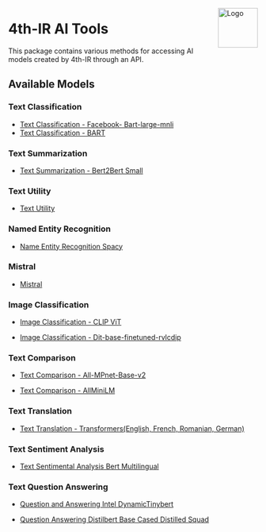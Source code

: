 <img src="https://drive.google.com/uc?export=view&id=1AKtpI2nYDZBaPwKc6mQJCY1M0iaT_VEo" align="right"
     alt="Logo" width="80" height="80">


# 4th-IR AI Tools

This package contains various methods for accessing AI models created by 4th-IR through an API.

## Available Models
 
### Text Classification
* [Text Classification - Facebook- Bart-large-mnli](https://text-classification-bart-large.icysmoke-f4846de1.switzerlandnorth.azurecontainerapps.io/docs)
 * [Text Classification - BART](https://text-classification-bart.agreeabledune-08a9cefb.switzerlandnorth.azurecontainerapps.io/docs)
 
 
### Text Summarization
* [Text Summarization - Bert2Bert Small](https://text-summarization.agreeabledune-08a9cefb.switzerlandnorth.azurecontainerapps.io/docs)
 
 
### Text Utility
 
* [Text Utility](https://text-utility.ai-sandbox.ch/docs)
 
### Named Entity Recognition
 
* [Name Entity Recognition Spacy](https://text-named-entity-recognition-spacy-ner.ai-sandbox.ch)
 
 
### Mistral
 
* [Mistral](https://mistral.agreeabledune-08a9cefb.switzerlandnorth.azurecontainerapps.io/docs)
 
 
### Image Classification
 
* [Image Classification - CLIP ViT](https://image-class-openai-clip-vit.agreeabledune-08a9cefb.switzerlandnorth.azurecontainerapps.io/docs)

* [Image Classification - Dit-base-finetuned-rvlcdip](https://image-c-document-finetuned.agreeabledune-08a9cefb.switzerlandnorth.azurecontainerapps.io/docs)
 
 
### Text Comparison
 
* [Text Comparison - All-MPnet-Base-v2](https://text-comparison-mpnet.calmflower-186525cd.switzerlandnorth.azurecontainerapps.io/docs)

* [Text Comparison - AllMiniLM](https://text-comparison-minilm.calmflower-186525cd.switzerlandnorth.azurecontainerapps.io)
 
 
### Text Translation
 
* [Text Translation - Transformers(English, French, Romanian, German)](https://text-translation-transformers.blackdune-63837cff.switzerlandnorth.azurecontainerapps.io/docs)
 
 
### Text Sentiment Analysis
 
* [Text Sentimental Analysis Bert Multilingual](https://text-sentiment-analysis.calmflower-186525cd.switzerlandnorth.azurecontainerapps.io/api/v1/classify)
 
 
### Text Question Answering
 
* [Question and Answering Intel DynamicTinybert](https://tqa-intel-dynamic-tinybert.agreeabledune-08a9cefb.switzerlandnorth.azurecontainerapps.io/docs)

* [Question Answering Distilbert Base Cased Distilled Squad](https://tqa-distilbert-distilled-squad.blackdune-63837cff.switzerlandnorth.azurecontainerapps.io)